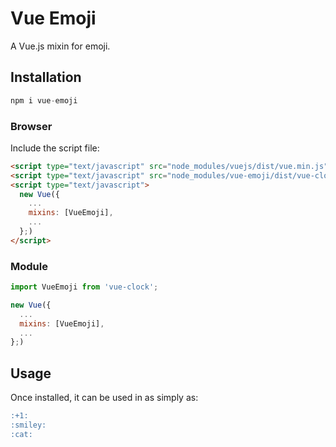 # Vue Emoji

A Vue.js mixin for emoji.

## Installation

```js
npm i vue-emoji
```

### Browser

Include the script file:

```html
<script type="text/javascript" src="node_modules/vuejs/dist/vue.min.js"></script>
<script type="text/javascript" src="node_modules/vue-emoji/dist/vue-clock.min.js"></script>
<script type="text/javascript">
  new Vue({
    ...
    mixins: [VueEmoji],
    ...
  };)
</script>
```

### Module

```js
import VueEmoji from 'vue-clock';

new Vue({
  ...
  mixins: [VueEmoji],
  ...
};)
```

## Usage

Once installed, it can be used in as simply as:

```md
:+1:
:smiley:
:cat:
```
